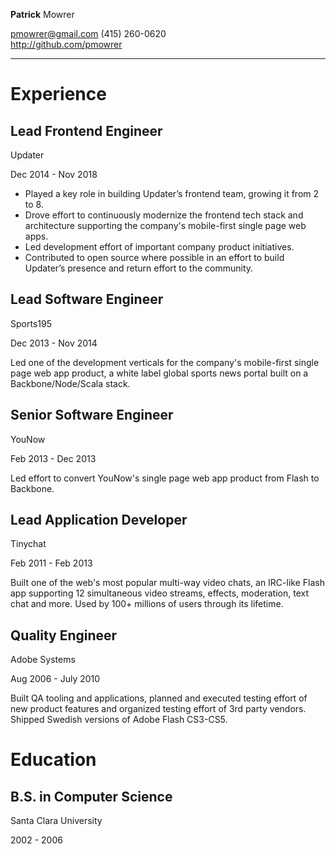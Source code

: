 **Patrick** Mowrer

<pmowrer@gmail.com>
(415) 260-0620  
<http://github.com/pmowrer>

---

# Experience

## Lead Frontend Engineer

Updater

Dec 2014 - Nov 2018

- Played a key role in building Updater’s frontend team, growing it from 2 to 8.
- Drove effort to continuously modernize the frontend tech stack and architecture supporting the company's mobile-first single page web apps.
- Led development effort of important company product initiatives.
- Contributed to open source where possible in an effort to build Updater’s presence and return effort to the community.

## Lead Software Engineer

Sports195

Dec 2013 - Nov 2014

Led one of the development verticals for the company's mobile-first single page web app product, a white label global sports news portal built on a Backbone/Node/Scala stack.

## Senior Software Engineer

YouNow

Feb 2013 - Dec 2013

Led effort to convert YouNow's single page web app product from Flash to Backbone.

## Lead Application Developer

Tinychat

Feb 2011 - Feb 2013

Built one of the web's most popular multi-way video chats, an IRC-like Flash app supporting 12 simultaneous video streams, effects, moderation, text chat and more. Used by 100+ millions of users through its lifetime.

## Quality Engineer

Adobe Systems

Aug 2006 - July 2010

Built QA tooling and applications, planned and executed testing effort of new product features and organized testing effort of 3rd party vendors. Shipped Swedish versions of Adobe Flash CS3-CS5.

# Education

## B.S. in Computer Science

Santa Clara University

2002 - 2006
